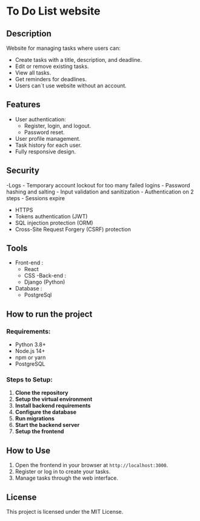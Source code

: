 # To Do List website

## Description
Website for managing tasks where users can:
- Create tasks with a title, description, and deadline.
- Edit or remove existing tasks.
- View all tasks.
- Get reminders for deadlines.
- Users can´t use website without an account.

## Features
- User authentication:
  - Register, login, and logout.
  - Password reset.
- User profile management.
- Task history for each user.
- Fully responsive design.

## Security 
-Logs
    - Temporary account lockout for too many failed logins
    - Password hashing and salting
    - Input validation and sanitization
    - Authentication on 2 steps
    - Sessions expire
- HTTPS 
- Tokens authentication (JWT)
- SQL injection protection (ORM)
- Cross-Site Request Forgery (CSRF) protection

## Tools
- Front-end : 
    - React
    - CSS
-Back-end : 
    - Django (Python)
- Database :
    - PostgreSql

## How to run the project

### Requirements:
- Python 3.8+
- Node.js 14+
- npm or yarn
- PostgreSQL

### Steps to Setup:
1. **Clone the repository**
2. **Setup the virtual environment**
3. **Install backend requirements**
4. **Configure the database**
5. **Run migrations**
7. **Start the backend server**
8. **Setup the frontend**

## How to Use
1. Open the frontend in your browser at `http://localhost:3000`.
2. Register or log in to create your tasks.
3. Manage tasks through the web interface.

## License
This project is licensed under the MIT License.